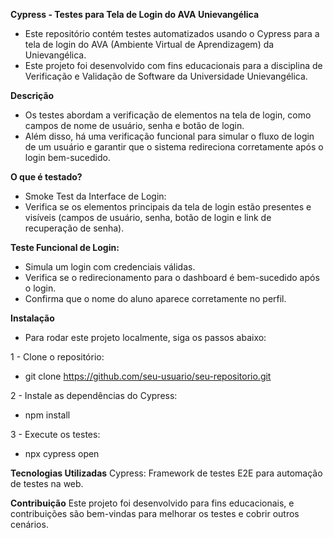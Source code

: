 **Cypress - Testes para Tela de Login do AVA Unievangélica**

- Este repositório contém testes automatizados usando o Cypress para a tela de login do AVA (Ambiente Virtual de Aprendizagem) da Unievangélica. 
- Este projeto foi desenvolvido com fins educacionais para a disciplina de Verificação e Validação de Software da Universidade Unievangélica.

**Descrição**
- Os testes abordam a verificação de elementos na tela de login, como campos de nome de usuário, senha e botão de login. 
- Além disso, há uma verificação funcional para simular o fluxo de login de um usuário e garantir que o sistema redireciona corretamente após o login bem-sucedido.

**O que é testado?**
- Smoke Test da Interface de Login:
- Verifica se os elementos principais da tela de login estão presentes e visíveis (campos de usuário, senha, botão de login e link de recuperação de senha).

**Teste Funcional de Login:**
- Simula um login com credenciais válidas.
- Verifica se o redirecionamento para o dashboard é bem-sucedido após o login.
- Confirma que o nome do aluno aparece corretamente no perfil.

**Instalação**
- Para rodar este projeto localmente, siga os passos abaixo:

1 - Clone o repositório:
- git clone https://github.com/seu-usuario/seu-repositorio.git

2 - Instale as dependências do Cypress:
- npm install

3 - Execute os testes:
- npx cypress open

**Tecnologias Utilizadas**
Cypress: Framework de testes E2E para automação de testes na web.

**Contribuição**
Este projeto foi desenvolvido para fins educacionais, e contribuições são bem-vindas para melhorar os testes e cobrir outros cenários.
